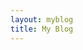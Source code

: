 ```yaml
---
layout: myblog
title: My Blog
---
```


<html lang="en">
<head>
  <meta charset="UTF-8">
  <meta name="viewport" content="width=device-width, initial-scale=1.0">
  <title>My Blog</title>
  <style>
    #feed {
      display: flex;
      flex-wrap: wrap;
      justify-content: center; /* 가로 간격을 균등하게 분배하여 정렬 */
      gap: 50px 30px; /* row-gap과 column-gap을 한 번에 설정 */
    }

    #feed > div {
      width: calc(50% - 20px); /* 각 객체의 너비를 33.33%로 설정 */
      margin-bottom: 50px; /* 아래쪽 간격 설정 */
    }

    @media screen and (max-width: 1000px) {
      #feed > div {
        width: calc(100% - 20px); /* 화면이 작아질 때, 2개의 객체가 한 줄에 표시되도록 설정 */
      }
    }
  </style>
</head>
<body>

<section class="section">
  <!-- velog feed api -->
  <div id="feed"></div>
  <script>
    fetch('https://velogfeed.vercel.app/api/feed?username=dksduddnr33&postnum=6')
      .then(res => res.json())
      .then(postinfoList => {
        const feedElement = document.getElementById('feed');
        postinfoList.forEach((postinfo) => {
          const svg = postinfo.svg;
          const url = postinfo.url;
          const cardHtml = `
            <div style="text-align: center;">
              <a href="${url}" target="_blank">${svg}</a>
            </div>
          `;
          feedElement.innerHTML += cardHtml;
        });
      })
      .catch(error => console.error(error));
  </script>
  <!-- velog feed api end -->
</section>

</body>
</html>
